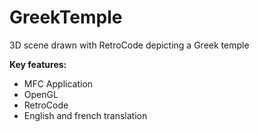 # GreekTemple
<p>3D scene drawn with RetroCode depicting a Greek temple</p>
<p><b>Key features:</b></p>
<ul>
  <li>MFC Application</li>
  <li>OpenGL</li>
  <li>RetroCode</li>
  <li>English and french translation</li>
</ul>
